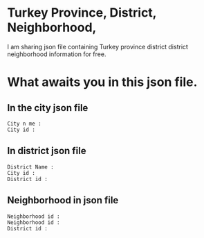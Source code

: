 # Turkey Province, District, Neighborhood,
I am sharing json file containing Turkey province district district neighborhood information for free.

# What awaits you in this json file.

## In the city json file 
```
City n me : 
City id : 
```
## In district json file
```
District Name : 
City id :
District id :
```

## Neighborhood in json file
```
Neighborhood id :
Neighborhood id :
District id :
```
